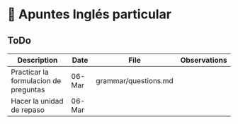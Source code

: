 # 📝 Apuntes Inglés particular

## ToDo 

| Description |  Date | File | Observations | 
| ----------- | ----------- | ----------- | ----------- | 
| Practicar la formulacion de preguntas | 06-Mar | grammar/questions.md |  |
| Hacer la unidad de repaso | 06-Mar |  |  |